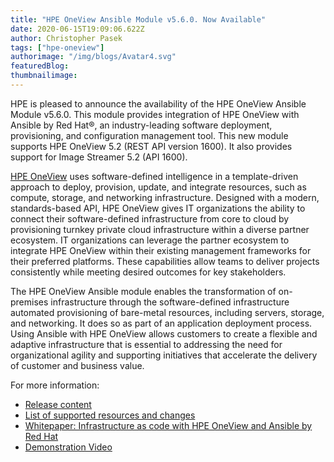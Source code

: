 ```yaml
---
title: "HPE OneView Ansible Module v5.6.0. Now Available"
date: 2020-06-15T19:09:06.622Z
author: Christopher Pasek 
tags: ["hpe-oneview"]
authorimage: "/img/blogs/Avatar4.svg"
featuredBlog:
thumbnailimage:
---
```

HPE is pleased to announce the availability of the HPE OneView Ansible Module v5.6.0. This module provides integration of HPE OneView with Ansible by Red Hat®, an industry-leading software deployment, provisioning, and configuration management tool. This new module supports HPE OneView 5.2 (REST API version 1600). It also provides support for Image Streamer 5.2 (API 1600).  

[HPE OneView](https://www.hpe.com/us/en/integrated-systems/software.html) uses software-defined intelligence in a template-driven approach to deploy, provision, update, and integrate resources, such as compute, storage, and networking infrastructure. Designed with a modern, standards-based API, HPE OneView gives IT organizations the ability to connect their software-defined infrastructure from core to cloud by provisioning turnkey private cloud infrastructure within a diverse partner ecosystem. IT organizations can leverage the partner ecosystem to integrate HPE OneView within their existing management frameworks for their preferred platforms. These capabilities allow teams to deliver projects consistently while meeting desired outcomes for key stakeholders.  

The HPE OneView Ansible module enables the transformation of on-premises infrastructure through the software-defined infrastructure automated provisioning of bare-metal resources, including servers, storage, and networking. It does so as part of an application deployment process. Using Ansible with HPE OneView allows customers to create a flexible and adaptive infrastructure that is essential to addressing the need for organizational agility and supporting initiatives that accelerate the delivery of customer and business value.

For more information:

* [Release content](https://github.com/HewlettPackard/oneview-ansible/releases/tag/v5.6.0)  
* [List of supported resources and changes](https://github.com/HewlettPackard/oneview-ansible/blob/master/CHANGELOG.md)  
* [Whitepaper: Infrastructure as code with HPE OneView and Ansible by Red Hat](https://github.com/HewlettPackard/oneview-ansible-samples/blob/master/infrastructure-as-code/infrastructure-as-code.md)  
* [Demonstration Video](https://www.hpe.com/h22228/video-gallery/us/en/700000796/EN/US/7f333bd5-49f8-4a91-9891-a66554ea402c/demo-video-ansible-integration-with-hpe-oneview/video?lang=en-US)  


